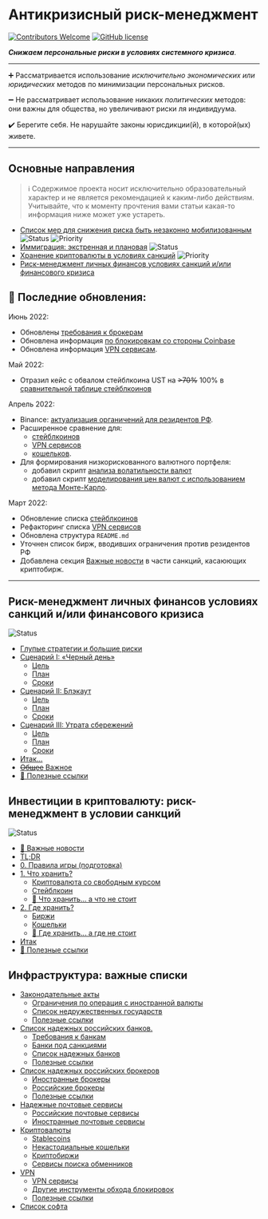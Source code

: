 # Антикризисный риск-менеджмент

[![Contributors Welcome](https://img.shields.io/badge/contributing-welcome-blue.svg)](CONTRIBUTING.md)
[![GitHub license](https://img.shields.io/badge/license-CC0-blue.svg)](LICENSE)

***Снижаем персональные риски в условиях системного кризиса***.

---

:heavy_plus_sign: Рассматривается использование *исключительно экономических или юридических* методов по минимизации персональных рисков.

:heavy_minus_sign: Не рассматривает использование никаких *политических* методов: они важны для общества, но увеличивают риски ля индивидуума.

:heavy_check_mark: Берегите себя. Не нарушайте законы юрисдикции(й), в которой(ых) живете. 

---

## Основные направления

> :information_source: Содержимое проекта носит исключительно образовательный характер и не является рекомендацией к каким-либо действиям. Учитывайте, что к моменту прочтения вами статьи какая-то информация ниже может уже устареть.

- [Список мер для снижения риска быть незаконно мобилизованным](mobilization-resistance.md) ![Status](https://img.shields.io/badge/status-in_development-green.svg) ![Priority](https://img.shields.io/static/v1?label=priority&message=critical&color=red)
- [Иммиграция: экстренная и плановая](relocation.md) ![Status](https://img.shields.io/badge/status-in_development-green.svg)
- [Хранение криптовалюты в условиях санкций](#инвестиции-в-криптовалюту-риск-менеджмент-в-условии-санкций) ![Priority](https://img.shields.io/static/v1?label=priority&message=high&color=yellow)
- [Риск-менеджмент личных финансов условиях санкций и/или финансового кризиса](#риск-менеджмент-личных-финансов-условиях-санкций-иили-финансового-кризиса) 

## :newspaper: **Последние обновления**:

Июнь 2022:

- Обновлены [требования к брокерам](lists.md#требования-к-брокерам)
- Обновлена информация [по блокировкам со стороны Coinbase](lists.md#криптобиржи)
- Обновлена информация [VPN сервисам](lists.md#vpn-cервисы).

Maй 2022:

- Отразил кейс с обвалом стейблкоина UST на ~~>70%~~ 100% в [сравнительной таблице стейблкоинов](lists.md#stablecoins)

Апрель 2022:

- Binance: [aктуализация органичений для резидентов РФ](sanctions-risks-in-cryptocurrency.md#pushpin-где-хранить-а-что-не-стоит).
- Расширенное сравнение для:
  - [стейблкоинов](lists.md#stablecoins)
  - [VPN сервисов](lists.md#vpn)
  - [кошельков](lists.md#некастодиальные-кошельки).
- Для формирования низкорискованного валютного портфеля:
  - добавил скрипт [анализа волатильности валют](src/fx_currencies_analysis.md)
  - добавил скрипт [моделирования цен валют с использованием метода Монте-Карло](src/fx_currency_portfolio__assets_selection.ipynb).

Март 2022:

- Обновление списка [стейблкоинов](lists.md#stablecoins)
- Рефакторинг списка [VPN сервисов](lists.md#vpn)
- Обновлена структура `README.md`
- Уточнен список бирж, вводивших ограничения против резидентов РФ
- Добавлена секция [Важные новости](sanctions-risks-in-cryptocurrency.md#важные-новости) в части санкций, касаюющих криптобирж.

---

## Риск-менеджмент личных финансов условиях санкций и/или финансового кризиса

![Status](https://img.shields.io/badge/status-archive-lightgrey.svg)

- [Глупые стратегии и большие риски](#глупые-стратегии-и-большие-риски)
- [Сценарий I: «Черный день»](#сценарий-i-черный-день)
  - [Цель](#цель)
  - [План](#план)
  - [Сроки](#сроки)
- [Сценарий II: Блэкаут](#сценарий-ii-блэкаут)
  - [Цель](#цель-1)
  - [План](#план-1)
  - [Сроки](#сроки-1)
- [Сценарий III: Утрата сбережений](#сценарий-iii-утрата-сбережений)
  - [Цель](#цель-2)
  - [План](#план-2)
  - [Сроки](#сроки-2)
- [Итак...](#итак)
- [~~Общее~~ Важное](#общее-важное)
- [:link: Полезные ссылки](#link-полезные-ссылки)


## Инвестиции в криптовалюту: риск-менеджмент в условии санкций

![Status](https://img.shields.io/badge/status-archive-lightgrey.svg) 

- [:date: Важные новости](#date-важные-новости)
- [TL;DR](#tldr)
- [0. Правила игры (подготовка)](#0-правила-игры-подготовка)
- [1. Что хранить?](#1-что-хранить)
  - [Криптовалюта со свободным курсом](#криптовалюта-со-свободным-курсом)
  - [Стейблкоин](#стейблкоин)
  - [:pushpin: Что хранить... а что не стоит](#pushpin-что-хранить-а-что-не-стоит)
- [2. Где хранить?](#2-где-хранить)
  - [Биржи](#биржи)
  - [Кошельки](#кошельки)
  - [:pushpin: Где хранить... а где не стоит](#pushpin-где-хранить-а-где-не-стоит)
- [Итак](#итак)
- [:link: Полезные ссылки](#link-полезные-ссылки)


## Инфраструктура: важные списки

- [Законодательные акты](#законодательные-акты)
  - [Ограничения по операция с иностранной валюты](#ограничения-по-операция-с-иностранной-валюты)
  - [Список недружественных государств](#список-недружественных-государств)
  - [Полезные ссылки](#полезные-ссылки)
- [Список надежных российских банков.](#список-надежных-российских-банков)
  - [Требования к банкам](#требования-к-банкам)
  - [Банки под санкциями](#банки-под-санкциями)
  - [Список надежных банков](#список-надежных-банков)
  - [Полезные ссылки](#полезные-ссылки-1)
- [Список надежных российских брокеров](#список-надежных-российских-брокеров)
  - [Иностранные брокеры](#иностранные-брокеры)
  - [Российские брокеры](#российские-брокеры)
  - [Полезные ссылки](#полезные-ссылки-2)
- [Надежные почтовые сервисы](#надежные-почтовые-сервисы)
  - [Российские почтовые сервисы](#российские-почтовые-сервисы)
  - [Иностранные почтовые сервисы](#иностранные-почтовые-сервисы)
- [Криптовалюты](#криптовалюты)
  - [Stablecoins](#stablecoins)
  - [Некастодиальные кошельки](#некастодиальные-кошельки)
  - [Криптобиржи](#криптобиржи)
  - [Сервисы поиска обменников](#сервисы-поиска-обменников)
- [VPN](#vpn)
  - [VPN cервисы](#vpn-cервисы)
  - [Другие инструменты обхода блокировок](#другие-инструменты-обхода-блокировок)
  - [Полезные ссылки](#полезные-ссылки-3)
- [Список софта](#список-софта)